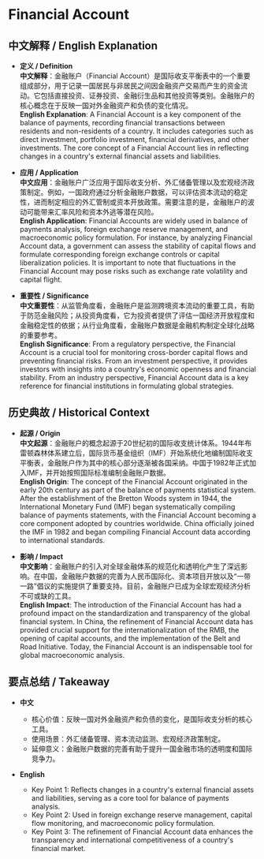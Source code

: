 # Financial Account

## 中文解释 / English Explanation

* **定义 / Definition**  
  **中文解释**：金融账户（Financial Account）是国际收支平衡表中的一个重要组成部分，用于记录一国居民与非居民之间因金融资产交易而产生的资金流动。它包括直接投资、证券投资、金融衍生品和其他投资等类别。金融账户的核心概念在于反映一国对外金融资产和负债的变化情况。  
  **English Explanation**: A Financial Account is a key component of the balance of payments, recording financial transactions between residents and non-residents of a country. It includes categories such as direct investment, portfolio investment, financial derivatives, and other investments. The core concept of a Financial Account lies in reflecting changes in a country's external financial assets and liabilities.

* **应用 / Application**  
  **中文应用**：金融账户广泛应用于国际收支分析、外汇储备管理以及宏观经济政策制定。例如，一国政府通过分析金融账户数据，可以评估资本流动的稳定性，进而制定相应的外汇管制或资本开放政策。需要注意的是，金融账户的波动可能带来汇率风险和资本外逃等潜在风险。  
  **English Application**: Financial Accounts are widely used in balance of payments analysis, foreign exchange reserve management, and macroeconomic policy formulation. For instance, by analyzing Financial Account data, a government can assess the stability of capital flows and formulate corresponding foreign exchange controls or capital liberalization policies. It is important to note that fluctuations in the Financial Account may pose risks such as exchange rate volatility and capital flight.

* **重要性 / Significance**  
  **中文重要性**：从监管角度看，金融账户是监测跨境资本流动的重要工具，有助于防范金融风险；从投资角度看，它为投资者提供了评估一国经济开放程度和金融稳定性的依据；从行业角度看，金融账户数据是金融机构制定全球化战略的重要参考。  
  **English Significance**: From a regulatory perspective, the Financial Account is a crucial tool for monitoring cross-border capital flows and preventing financial risks. From an investment perspective, it provides investors with insights into a country's economic openness and financial stability. From an industry perspective, Financial Account data is a key reference for financial institutions in formulating global strategies.

## 历史典故 / Historical Context

* **起源 / Origin**  
  **中文起源**：金融账户的概念起源于20世纪初的国际收支统计体系。1944年布雷顿森林体系建立后，国际货币基金组织（IMF）开始系统化地编制国际收支平衡表，金融账户作为其中的核心部分逐渐被各国采纳。中国于1982年正式加入IMF，并开始按照国际标准编制金融账户数据。  
  **English Origin**: The concept of the Financial Account originated in the early 20th century as part of the balance of payments statistical system. After the establishment of the Bretton Woods system in 1944, the International Monetary Fund (IMF) began systematically compiling balance of payments statements, with the Financial Account becoming a core component adopted by countries worldwide. China officially joined the IMF in 1982 and began compiling Financial Account data according to international standards.

* **影响 / Impact**  
  **中文影响**：金融账户的引入对全球金融体系的规范化和透明化产生了深远影响。在中国，金融账户数据的完善为人民币国际化、资本项目开放以及“一带一路”倡议的实施提供了重要支持。目前，金融账户已成为全球宏观经济分析不可或缺的工具。  
  **English Impact**: The introduction of the Financial Account has had a profound impact on the standardization and transparency of the global financial system. In China, the refinement of Financial Account data has provided crucial support for the internationalization of the RMB, the opening of capital accounts, and the implementation of the Belt and Road Initiative. Today, the Financial Account is an indispensable tool for global macroeconomic analysis.

## 要点总结 / Takeaway

* **中文**  
  - 核心价值：反映一国对外金融资产和负债的变化，是国际收支分析的核心工具。  
  - 使用场景：外汇储备管理、资本流动监测、宏观经济政策制定。  
  - 延伸意义：金融账户数据的完善有助于提升一国金融市场的透明度和国际竞争力。

* **English**  
  - Key Point 1: Reflects changes in a country's external financial assets and liabilities, serving as a core tool for balance of payments analysis.  
  - Key Point 2: Used in foreign exchange reserve management, capital flow monitoring, and macroeconomic policy formulation.  
  - Key Point 3: The refinement of Financial Account data enhances the transparency and international competitiveness of a country's financial market.
